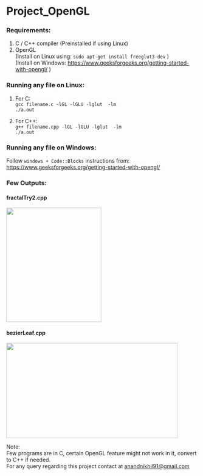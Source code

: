 # Project_OpenGL

### Requirements: <br/>
1. C / C++ compiler (Preinstalled if using Linux) 
2. OpenGL <br/>
(Install on Linux using: ```sudo apt-get install freeglut3-dev``` ) <br/>
(Install on Windows: https://www.geeksforgeeks.org/getting-started-with-opengl/ ) <br/>

### Running any file on Linux: <br/>
1. For C: <br/>
  ```gcc filename.c -lGL -lGLU -lglut  -lm ```<br/>
  ```./a.out```<br/>
  
2. For C++:<br/>
  ```g++ filename.cpp -lGL -lGLU -lglut  -lm ```<br/>
  ```./a.out```<br/>

### Running any file on Windows: <br/>
Follow `windows + Code::Blocks` instructions from: https://www.geeksforgeeks.org/getting-started-with-opengl/

### Few Outputs: <br/>
#### fractalTry2.cpp
<img src="https://github.com/anandnkhl/Project_OpenGL/blob/master/fractalTry2.png" width="250" height="300" />

#### bezierLeaf.cpp
<img src="https://github.com/anandnkhl/Project_OpenGL/blob/master/bezierLeaf.png" width="450" height="250" />

Note: <br/>
Few programs are in C, certain OpenGL feature might not work in it, convert to C++ if needed.<br/>
For any query regarding this project contact at anandnikhil91@gmail.com

